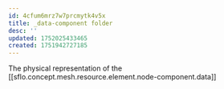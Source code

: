 ```yaml
---
id: 4cfum6mrz7w7prcmytk4v5x
title: _data-component folder
desc: ''
updated: 1752025433465
created: 1751942727185
---
```


The physical representation of the [[sflo.concept.mesh.resource.element.node-component.data]]
